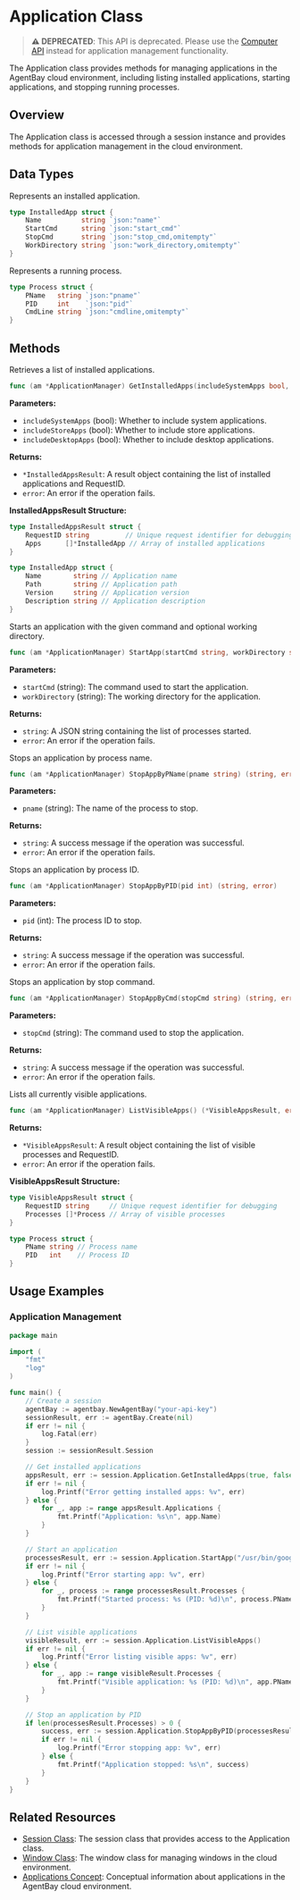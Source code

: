 # Application Class

> **⚠️ DEPRECATED**: This API is deprecated. Please use the [Computer API](computer.md) instead for application management functionality.

The Application class provides methods for managing applications in the AgentBay cloud environment, including listing installed applications, starting applications, and stopping running processes.

## Overview

The Application class is accessed through a session instance and provides methods for application management in the cloud environment.

## Data Types


Represents an installed application.


```go
type InstalledApp struct {
    Name          string `json:"name"`
    StartCmd      string `json:"start_cmd"`
    StopCmd       string `json:"stop_cmd,omitempty"`
    WorkDirectory string `json:"work_directory,omitempty"`
}
```


Represents a running process.


```go
type Process struct {
    PName   string `json:"pname"`
    PID     int    `json:"pid"`
    CmdLine string `json:"cmdline,omitempty"`
}
```

## Methods


Retrieves a list of installed applications.


```go
func (am *ApplicationManager) GetInstalledApps(includeSystemApps bool, includeStoreApps bool, includeDesktopApps bool) (*InstalledAppsResult, error)
```

**Parameters:**
- `includeSystemApps` (bool): Whether to include system applications.
- `includeStoreApps` (bool): Whether to include store applications.
- `includeDesktopApps` (bool): Whether to include desktop applications.

**Returns:**
- `*InstalledAppsResult`: A result object containing the list of installed applications and RequestID.
- `error`: An error if the operation fails.

**InstalledAppsResult Structure:**
```go
type InstalledAppsResult struct {
    RequestID string         // Unique request identifier for debugging
    Apps      []*InstalledApp // Array of installed applications
}

type InstalledApp struct {
    Name        string // Application name
    Path        string // Application path
    Version     string // Application version
    Description string // Application description
}
```


Starts an application with the given command and optional working directory.


```go
func (am *ApplicationManager) StartApp(startCmd string, workDirectory string) (string, error)
```

**Parameters:**
- `startCmd` (string): The command used to start the application.
- `workDirectory` (string): The working directory for the application.

**Returns:**
- `string`: A JSON string containing the list of processes started.
- `error`: An error if the operation fails.


Stops an application by process name.


```go
func (am *ApplicationManager) StopAppByPName(pname string) (string, error)
```

**Parameters:**
- `pname` (string): The name of the process to stop.

**Returns:**
- `string`: A success message if the operation was successful.
- `error`: An error if the operation fails.


Stops an application by process ID.


```go
func (am *ApplicationManager) StopAppByPID(pid int) (string, error)
```

**Parameters:**
- `pid` (int): The process ID to stop.

**Returns:**
- `string`: A success message if the operation was successful.
- `error`: An error if the operation fails.


Stops an application by stop command.


```go
func (am *ApplicationManager) StopAppByCmd(stopCmd string) (string, error)
```

**Parameters:**
- `stopCmd` (string): The command used to stop the application.

**Returns:**
- `string`: A success message if the operation was successful.
- `error`: An error if the operation fails.


Lists all currently visible applications.


```go
func (am *ApplicationManager) ListVisibleApps() (*VisibleAppsResult, error)
```

**Returns:**
- `*VisibleAppsResult`: A result object containing the list of visible processes and RequestID.
- `error`: An error if the operation fails.

**VisibleAppsResult Structure:**
```go
type VisibleAppsResult struct {
    RequestID string     // Unique request identifier for debugging
    Processes []*Process // Array of visible processes
}

type Process struct {
    PName string // Process name
    PID   int    // Process ID
}
```

## Usage Examples

### Application Management

```go
package main

import (
    "fmt"
    "log"
)

func main() {
    // Create a session
    agentBay := agentbay.NewAgentBay("your-api-key")
    sessionResult, err := agentBay.Create(nil)
    if err != nil {
        log.Fatal(err)
    }
    session := sessionResult.Session

    // Get installed applications
    appsResult, err := session.Application.GetInstalledApps(true, false, true)
    if err != nil {
        log.Printf("Error getting installed apps: %v", err)
    } else {
        for _, app := range appsResult.Applications {
            fmt.Printf("Application: %s\n", app.Name)
        }
    }

    // Start an application
    processesResult, err := session.Application.StartApp("/usr/bin/google-chrome-stable")
    if err != nil {
        log.Printf("Error starting app: %v", err)
    } else {
        for _, process := range processesResult.Processes {
            fmt.Printf("Started process: %s (PID: %d)\n", process.PName, process.PID)
        }
    }

    // List visible applications
    visibleResult, err := session.Application.ListVisibleApps()
    if err != nil {
        log.Printf("Error listing visible apps: %v", err)
    } else {
        for _, app := range visibleResult.Processes {
            fmt.Printf("Visible application: %s (PID: %d)\n", app.PName, app.PID)
        }
    }

    // Stop an application by PID
    if len(processesResult.Processes) > 0 {
        success, err := session.Application.StopAppByPID(processesResult.Processes[0].PID)
        if err != nil {
            log.Printf("Error stopping app: %v", err)
        } else {
            fmt.Printf("Application stopped: %s\n", success)
        }
    }
}
```

## Related Resources

- [Session Class](session.md): The session class that provides access to the Application class.
- [Window Class](window.md): The window class for managing windows in the cloud environment.
- [Applications Concept](../concepts/applications.md): Conceptual information about applications in the AgentBay cloud environment. 